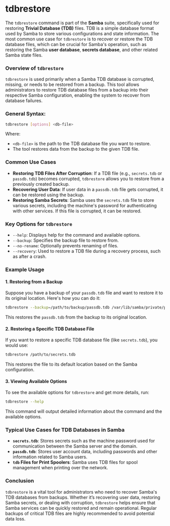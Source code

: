 # tdbrestore
The `tdbrestore` command is part of the **Samba** suite, specifically used for restoring **Trivial Database (TDB)** files. TDB is a simple database format used by Samba to store various configurations and state information. The most common use case for `tdbrestore` is to recover or restore the TDB database files, which can be crucial for Samba's operation, such as restoring the Samba **user database**, **secrets database**, and other related Samba state files.

### Overview of `tdbrestore`

`tdbrestore` is used primarily when a Samba TDB database is corrupted, missing, or needs to be restored from a backup. This tool allows administrators to restore TDB database files from a backup into their respective Samba configuration, enabling the system to recover from database failures.

### General Syntax:
```bash
tdbrestore [options] <db-file>
```

Where:
- `<db-file>` is the path to the TDB database file you want to restore.
- The tool restores data from the backup to the given TDB file.

### Common Use Cases
- **Restoring TDB Files After Corruption**: If a TDB file (e.g., `secrets.tdb` or `passdb.tdb`) becomes corrupted, `tdbrestore` allows you to restore from a previously created backup.
- **Recovering User Data**: If user data in a `passdb.tdb` file gets corrupted, it can be restored using the backup.
- **Restoring Samba Secrets**: Samba uses the `secrets.tdb` file to store various secrets, including the machine's password for authenticating with other services. If this file is corrupted, it can be restored.

### Key Options for `tdbrestore`

- `--help`: Displays help for the command and available options.
- `--backup`: Specifies the backup file to restore from.
- `--no-rename`: Optionally prevents renaming of files.
- `--recovery`: Used to restore a TDB file during a recovery process, such as after a crash.

### Example Usage

#### 1. Restoring from a Backup
Suppose you have a backup of your `passdb.tdb` file and want to restore it to its original location. Here's how you can do it:

```bash
tdbrestore --backup=/path/to/backup/passdb.tdb /var/lib/samba/private/passdb.tdb
```
This restores the `passdb.tdb` from the backup to its original location.

#### 2. Restoring a Specific TDB Database File
If you want to restore a specific TDB database file (like `secrets.tdb`), you would use:

```bash
tdbrestore /path/to/secrets.tdb
```

This restores the file to its default location based on the Samba configuration.

#### 3. Viewing Available Options
To see the available options for `tdbrestore` and get more details, run:

```bash
tdbrestore --help
```

This command will output detailed information about the command and the available options.

### Typical Use Cases for TDB Databases in Samba

- **`secrets.tdb`**: Stores secrets such as the machine password used for communication between the Samba server and the domain.
- **`passdb.tdb`**: Stores user account data, including passwords and other information related to Samba users.
- **`tdb` Files for Print Spoolers**: Samba uses TDB files for spool management when printing over the network.

### Conclusion

`tdbrestore` is a vital tool for administrators who need to recover Samba's TDB databases from backups. Whether it’s recovering user data, restoring Samba secrets, or dealing with corruption, `tdbrestore` helps ensure that Samba services can be quickly restored and remain operational. Regular backups of critical TDB files are highly recommended to avoid potential data loss.
